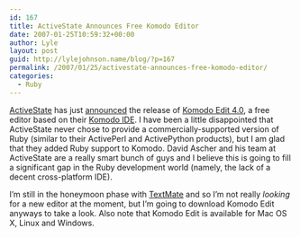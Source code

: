 ```yaml
---
id: 167
title: ActiveState Announces Free Komodo Editor
date: 2007-01-25T10:59:32+00:00
author: Lyle
layout: post
guid: http://lylejohnson.name/blog/?p=167
permalink: /2007/01/25/activestate-announces-free-komodo-editor/
categories:
  - Ruby
---
```

[ActiveState](http://www.activestate.com/) has just [announced](http://www.activestate.com/Company/NewsRoom/Press/2007_01_23_0) the release of [Komodo Edit 4.0](http://www.activestate.com/products/komodo_edit/), a free editor based on their [Komodo IDE](http://www.activestate.com/products/komodo_ide/). I have been a little disappointed that ActiveState never chose to provide a commercially-supported version of Ruby (similar to their ActivePerl and ActivePython products), but I am glad that they added Ruby support to Komodo. David Ascher and his team at ActiveState are a really smart bunch of guys and I believe this is going to fill a significant gap in the Ruby development world (namely, the lack of a decent cross-platform IDE).

I&#8217;m still in the honeymoon phase with [TextMate](http://macromates.com/) and so I&#8217;m not really _looking_ for a new editor at the moment, but I&#8217;m going to download Komodo Edit anyways to take a look. Also note that Komodo Edit is available for Mac OS X, Linux and Windows.